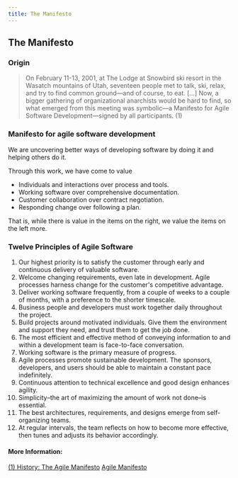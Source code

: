 ```yaml
---
title: The Manifesto
---
```

## The Manifesto

### Origin

> On February 11-13, 2001, at The Lodge at Snowbird ski resort in the Wasatch mountains of Utah, seventeen people met to talk, ski, relax, and try to find common ground—and of course, to eat. […] Now, a bigger gathering of organizational anarchists would be hard to find, so what emerged from this meeting was symbolic—a Manifesto for Agile Software Development—signed by all participants. (1)

### Manifesto for agile software development

We are uncovering better ways of developing software by doing it and helping others do it. 

Through this work, we have come to value
 
* Individuals and interactions over process and tools.
* Working software over comprehensive documentation.
* Customer collaboration over contract negotiation.
* Responding change over following a plan.

That is, while there is value in the items on the right, we value the items on the left more.

### Twelve Principles of Agile Software

 1. Our highest priority is to satisfy the customer through early and continuous delivery of valuable software.
 2. Welcome changing requirements, even late in development. Agile processes harness change for the customer's competitive advantage.
 3. Deliver working software frequently, from a couple of weeks to a couple of months, with a preference to the shorter timescale.
 4. Business people and developers must work together daily throughout the project.
 5. Build projects around motivated individuals. Give them the environment and support they need, and trust them to get the job done.
 6. The most efficient and effective method of conveying information to and within a development team is face-to-face conversation.
 7. Working software is the primary measure of progress.
 8. Agile processes promote sustainable development. The sponsors, developers, and users should be able to maintain a constant pace indefinitely.
 9. Continuous attention to technical excellence and good design enhances agility.
 10. Simplicity–the art of maximizing the amount of work not done–is essential.
 11. The best architectures, requirements, and designs emerge from self-organizing teams.
 12. At regular intervals, the team reflects on how to become more effective, then tunes and adjusts its behavior accordingly.

#### More Information:

[(1) History: The Agile Manifesto](http://agilemanifesto.org/history.html)
[Agile Manifesto](http://agilemanifesto.org/)
